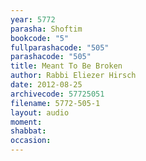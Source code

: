 ```yaml
---
year: 5772
parasha: Shoftim
bookcode: "5"
fullparashacode: "505"
parashacode: "505"
title: Meant To Be Broken
author: Rabbi Eliezer Hirsch
date: 2012-08-25
archivecode: 57725051
filename: 5772-505-1
layout: audio
moment: 
shabbat: 
occasion: 
---
```

